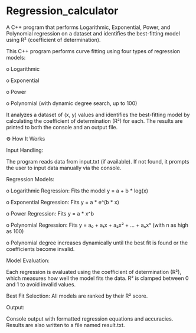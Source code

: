 # Regression_calculator
A C++ program that performs Logarithmic, Exponential, Power, and Polynomial regression on a dataset and identifies the best-fitting model using R² (coefficient of determination).


This C++ program performs curve fitting using four types of regression models:

o Logarithmic

o Exponential

o Power

o Polynomial (with dynamic degree search, up to 100)



It analyzes a dataset of (x, y) values and identifies the best-fitting model by calculating the coefficient of determination (R²) for each. The results are printed to both the console and an output file.





  
  ⚙ How It Works

  Input Handling:

The program reads data from input.txt (if available).
If not found, it prompts the user to input data manually via the console.

  Regression Models:

o Logarithmic Regression: Fits the model y = a + b * log(x)

o Exponential Regression: Fits y = a * e^(b * x)

o Power Regression: Fits y = a * x^b

o Polynomial Regression: Fits y = a₀ + a₁x + a₂x² + ... + aₙxⁿ (with n as high as 100)

o Polynomial degree increases dynamically until the best fit is found or the coefficients become invalid.


  Model Evaluation:

Each regression is evaluated using the coefficient of determination (R²), which measures how well the model fits the data.
R² is clamped between 0 and 1 to avoid invalid values.

  Best Fit Selection:
All models are ranked by their R² score.

  Output:

Console output with formatted regression equations and accuracies.
Results are also written to a file named result.txt.
